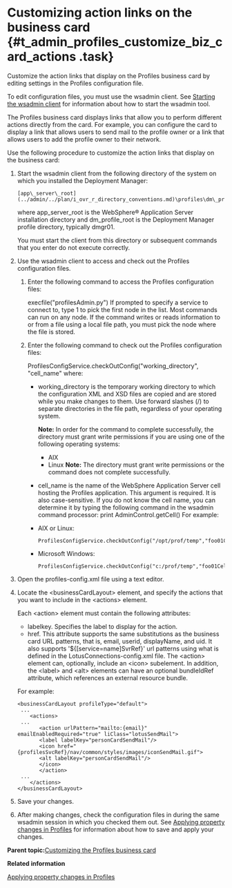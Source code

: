 # Customizing action links on the business card {#t_admin_profiles_customize_biz_card_actions .task}

Customize the action links that display on the Profiles business card by editing settings in the Profiles configuration file.

To edit configuration files, you must use the wsadmin client. See [Starting the wsadmin client](../admin/t_admin_wsadmin_starting.md) for information about how to start the wsadmin tool.

The Profiles business card displays links that allow you to perform different actions directly from the card. For example, you can configure the card to display a link that allows users to send mail to the profile owner or a link that allows users to add the profile owner to their network.

Use the following procedure to customize the action links that display on the business card:

1.  Start the wsadmin client from the following directory of the system on which you installed the Deployment Manager:

    ```
    [app\_server\_root](../admin/../plan/i_ovr_r_directory_conventions.md)\profiles\dm\_profile\_root\bin
    ```

    where app\_server\_root is the WebSphere® Application Server installation directory and dm\_profile\_root is the Deployment Manager profile directory, typically dmgr01.

    You must start the client from this directory or subsequent commands that you enter do not execute correctly.

2.  Use the wsadmin client to access and check out the Profiles configuration files.

    1.  Enter the following command to access the Profiles configuration files:

        execfile\("profilesAdmin.py"\) If prompted to specify a service to connect to, type 1 to pick the first node in the list. Most commands can run on any node. If the command writes or reads information to or from a file using a local file path, you must pick the node where the file is stored.

    2.  Enter the following command to check out the Profiles configuration files:

        ProfilesConfigService.checkOutConfig\("working\_directory", "cell\_name" where:

        -   working\_directory is the temporary working directory to which the configuration XML and XSD files are copied and are stored while you make changes to them. Use forward slashes \(/\) to separate directories in the file path, regardless of your operating system.

            **Note:** In order for the command to complete successfully, the directory must grant write permissions if you are using one of the following operating systems:

            -   AIX
            -   Linux
            **Note:** The directory must grant write permissions or the command does not complete successfully.

        -   cell\_name is the name of the WebSphere Application Server cell hosting the Profiles application. This argument is required. It is also case-sensitive. If you do not know the cell name, you can determine it by typing the following command in the wsadmin command processor: print AdminControl.getCell\(\)
        For example:

        -   AIX or Linux:

            ```
            ProfilesConfigService.checkOutConfig("/opt/prof/temp","foo01Cell01")
            ```

        -   Microsoft Windows:

            ```
            ProfilesConfigService.checkOutConfig("c:/prof/temp","foo01Cell01")
            ```

3.  Open the profiles-config.xml file using a text editor.

4.  Locate the <businessCardLayout\> element, and specify the actions that you want to include in the <actions\> element.

    Each <action\> element must contain the following attributes:

    -   labelkey. Specifies the label to display for the action.
    -   href. This attribute supports the same substitutions as the business card URL patterns, that is, email, userid, displayName, and uid. It also supports '$\{\[service=name\]SvrRef\}' url patterns using what is defined in the LotusConnections-config.xml file.
    The <action\> element can, optionally, include an <icon\> subelement. In addition, the <label\> and <alt\> elements can have an optional bundleIdRef attribute, which references an external resource bundle.

    For example:

    ```
    <businessCardLayout profileType="default">
     ...
        <actions>
     ...
           <action urlPattern="mailto:{email}" emailEnabledRequired="true" liClass="lotusSendMail">
           <label labelKey="personCardSendMail"/>
           <icon href="{profilesSvcRef}/nav/common/styles/images/iconSendMail.gif">
           <alt labelKey="personCardSendMail"/>
           </icon>
           </action>
     ...
        </actions>
    </businessCardLayout>
    ```

5.  Save your changes.

6.  After making changes, check the configuration files in during the same wsadmin session in which you checked them out. See [Applying property changes in Profiles](../admin/t_admin_profiles_save_changes.md) for information about how to save and apply your changes.


**Parent topic:**[Customizing the Profiles business card](../customize/c_admin_profiles_customize_biz_card_links.md)

**Related information**  


[Applying property changes in Profiles](../admin/t_admin_profiles_save_changes.md)

